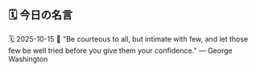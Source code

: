 ## 🗓️ 今日の名言

<!--START_SECTION:quote-->
🗓️ 2025-10-15
💬 "Be courteous to all, but intimate with few, and let those few be well tried before you give them your confidence." — George Washington
<!--END_SECTION:quote-->
